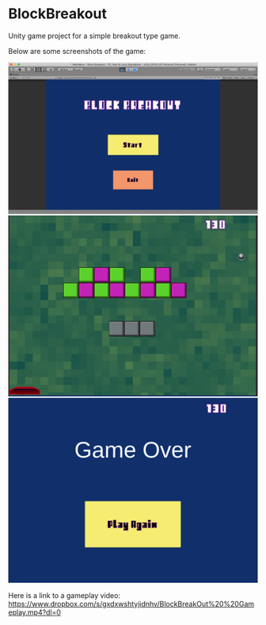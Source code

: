 # BlockBreakout
Unity game project for a simple breakout type game. 

Below are some screenshots of the game:

![](images/scMenu.png)
![](images/scLevel.png)
![](images/scGameover.png)

Here is a link to a gameplay video:
https://www.dropbox.com/s/gxdxwshtyjidnhv/BlockBreakOut%20%20Gameplay.mp4?dl=0
